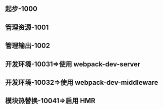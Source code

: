 <h2>起步-1000</h2>
<h2>管理资源-1001</h2>
<h2>管理输出-1002</h2>
<h2>开发环境-10031=>使用 webpack-dev-server</h2>
<h2>开发环境-10032=>使用 webpack-dev-middleware </h2>
<h2>模块热替换-10041=>启用 HMR </h2>